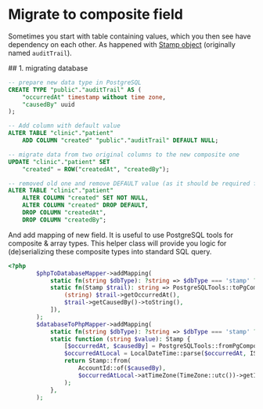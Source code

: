# Migrate to composite field

Sometimes you start with table containing values, which you then see have dependency on each other. As happened with [Stamp object](https://gitlab.grifart.cz/ivy/server/-/merge_requests/222/diffs#note_69354) (originally named `auditTrail`).

## 1. migrating database

```sql
-- prepare new data type in PostgreSQL
CREATE TYPE "public"."auditTrail" AS (
	"occurredAt" timestamp without time zone,
	"causedBy" uuid
);

-- Add column with default value
ALTER TABLE "clinic"."patient"
	ADD COLUMN "created" "public"."auditTrail" DEFAULT NULL;

-- migrate data from two original columns to the new composite one
UPDATE "clinic"."patient" SET
	"created" = ROW("createdAt", "createdBy");

-- removed old one and remove DEFAULT value (as it should be required filed at the end)
ALTER TABLE "clinic"."patient"
	ALTER COLUMN "created" SET NOT NULL,
	ALTER COLUMN "created" DROP DEFAULT,
	DROP COLUMN "createdAt",
	DROP COLUMN "createdBy";
```

And add mapping of new field. It is useful to use PostgreSQL tools for composite & array types. This helper class will provide you logic for (de)serializing these composite types into standard SQL query.

```php
<?php
		$phpToDatabaseMapper->addMapping(
			static fn(string $dbType): ?string => $dbType === 'stamp' ? Stamp::class : null,
			static fn(Stamp $trail): string => PostgreSQLTools::toPgComposite([
				(string) $trail->getOccurredAt(),
				$trail->getCausedBy()->toString(),
			]),
		);
		$databaseToPhpMapper->addMapping(
			static fn(string $dbType): ?string => $dbType === 'stamp' ? Stamp::class : null,
			static function (string $value): Stamp {
				[$occurredAt, $causedBy] = PostgreSQLTools::fromPgComposite($value);
				$occurredAtLocal = LocalDateTime::parse($occurredAt, ISO8601Parsers::dateTime());
				return Stamp::from(
					AccountId::of($causedBy),
					$occurredAtLocal->atTimeZone(TimeZone::utc())->getInstant(),
				);
			},
		);
```